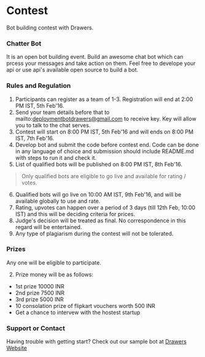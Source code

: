 # Contest
Bot building contest with Drawers.

### Chatter Bot
It is an open bot building event. Build an awesome chat bot which can prcess your messages and take action on them. Feel free to develope your api or use api's available open source to build a bot.

### Rules and Regulation

1. Participants can register as a team of 1-3. Registration will end at 2:00 PM IST, 5th Feb'16.
2. Send your team details before that to mailto:deploymentbotdrawers@gmail.com to receive key. Key will allow you to talk to the chat serves.
3. Contest will start on 8:00 PM IST, 5th Feb'16 and will ends on 8:00 PM IST, 7th Feb'16.
4. Develop bot and submit the code before contest end. Code can be done in any language of choice and submission should include README.md with steps to run it and check it.
5. List of qualified bots will be published on 8:00 PM IST, 8th Feb'16.
> Only qualified bots are eligible to go live and available for rating / votes.

6. Qualified bots will go live on 10:00 AM IST, 9th Feb'16, and will be available globally to use and rate.
7. Rating, upvotes can happen over a period of 3 days (till 12th Feb, 10:00 IST) and this will be deciding criteria for prices.
8. Judge's decision will be treated as final. No correspondence in this regard will be entertained.
9. Any type of plagiarism during the contest will not be tolerated.

### Prizes
Any one will be eligible to participate.

2. Prize money will be as follows:
* 1st prize 10000 INR
* 2nd prize 7500 INR
* 3rd prize 5000 INR
* 10 consolation prize of flipkart vouchers worth 500 INR
* Get a chance to intervew with the hostest startup

### Support or Contact
Having trouble with getting start? Check out our sample bot at [Drawers](https://github.com/DrawersApp) [Website](http://wantdrawers.in)
